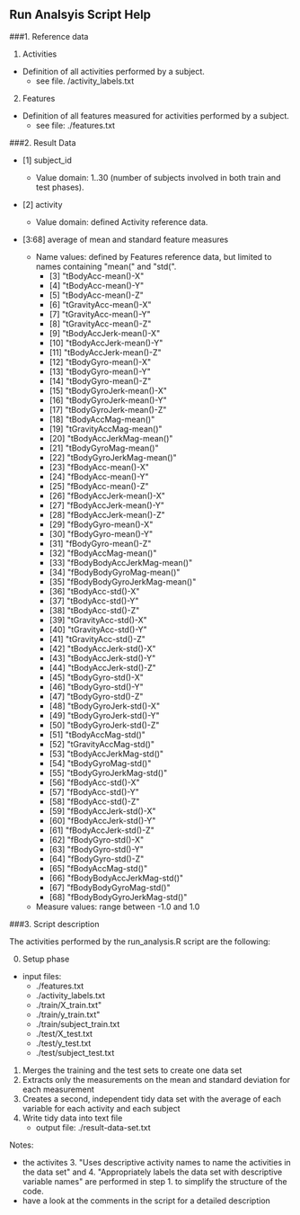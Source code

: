 ## Run Analsyis Script Help

###1. Reference data

1. Activities
  * Definition of all activities performed by a subject.
    * see file. /activity_labels.txt

2. Features
  * Definition of all features measured for activities performed by a subject.
    * see file: ./features.txt

###2. Result Data

* [1] subject_id
  *  Value domain: 1..30 (number of subjects involved in both train and test phases).

* [2] activity
  * Value domain: defined Activity reference data.
  
* [3:68] average of mean and standard feature measures
  * Name values: defined by Features reference data, but limited to names containing "mean(" and "std(".
    * [3] "tBodyAcc-mean()-X"          
    * [4] "tBodyAcc-mean()-Y"          
    * [5] "tBodyAcc-mean()-Z"          
    * [6] "tGravityAcc-mean()-X"       
    * [7] "tGravityAcc-mean()-Y"       
    * [8] "tGravityAcc-mean()-Z"       
    * [9] "tBodyAccJerk-mean()-X"      
    * [10] "tBodyAccJerk-mean()-Y"      
    * [11] "tBodyAccJerk-mean()-Z"      
    * [12] "tBodyGyro-mean()-X"         
    * [13] "tBodyGyro-mean()-Y"         
    * [14] "tBodyGyro-mean()-Z"         
    * [15] "tBodyGyroJerk-mean()-X"     
    * [16] "tBodyGyroJerk-mean()-Y"     
    * [17] "tBodyGyroJerk-mean()-Z"     
    * [18] "tBodyAccMag-mean()"         
    * [19] "tGravityAccMag-mean()"      
    * [20] "tBodyAccJerkMag-mean()"     
    * [21] "tBodyGyroMag-mean()"        
    * [22] "tBodyGyroJerkMag-mean()"    
    * [23] "fBodyAcc-mean()-X"          
    * [24] "fBodyAcc-mean()-Y"          
    * [25] "fBodyAcc-mean()-Z"          
    * [26] "fBodyAccJerk-mean()-X"      
    * [27] "fBodyAccJerk-mean()-Y"      
    * [28] "fBodyAccJerk-mean()-Z"      
    * [29] "fBodyGyro-mean()-X"         
    * [30] "fBodyGyro-mean()-Y"         
    * [31] "fBodyGyro-mean()-Z"         
    * [32] "fBodyAccMag-mean()"         
    * [33] "fBodyBodyAccJerkMag-mean()" 
    * [34] "fBodyBodyGyroMag-mean()"    
    * [35] "fBodyBodyGyroJerkMag-mean()"
    * [36] "tBodyAcc-std()-X"           
    * [37] "tBodyAcc-std()-Y"           
    * [38] "tBodyAcc-std()-Z"           
    * [39] "tGravityAcc-std()-X"        
    * [40] "tGravityAcc-std()-Y"        
    * [41] "tGravityAcc-std()-Z"        
    * [42] "tBodyAccJerk-std()-X"       
    * [43] "tBodyAccJerk-std()-Y"       
    * [44] "tBodyAccJerk-std()-Z"       
    * [45] "tBodyGyro-std()-X"          
    * [46] "tBodyGyro-std()-Y"          
    * [47] "tBodyGyro-std()-Z"          
    * [48] "tBodyGyroJerk-std()-X"      
    * [49] "tBodyGyroJerk-std()-Y"      
    * [50] "tBodyGyroJerk-std()-Z"      
    * [51] "tBodyAccMag-std()"          
    * [52] "tGravityAccMag-std()"       
    * [53] "tBodyAccJerkMag-std()"      
    * [54] "tBodyGyroMag-std()"         
    * [55] "tBodyGyroJerkMag-std()"     
    * [56] "fBodyAcc-std()-X"           
    * [57] "fBodyAcc-std()-Y"           
    * [58] "fBodyAcc-std()-Z"           
    * [59] "fBodyAccJerk-std()-X"       
    * [60] "fBodyAccJerk-std()-Y"       
    * [61] "fBodyAccJerk-std()-Z"       
    * [62] "fBodyGyro-std()-X"            
    * [63] "fBodyGyro-std()-Y"          
    * [64] "fBodyGyro-std()-Z"          
    * [65] "fBodyAccMag-std()"          
    * [66] "fBodyBodyAccJerkMag-std()"  
    * [67] "fBodyBodyGyroMag-std()"     
    * [68] "fBodyBodyGyroJerkMag-std()" 
  * Measure values: range between -1.0 and 1.0

###3. Script description

The activities performed by the run_analysis.R script are the following:

0. Setup phase
  * input files:
    * ./features.txt
    * ./activity_labels.txt
    * ./train/X_train.txt"
    * ./train/y_train.txt"
    * ./train/subject_train.txt
    * ./test/X_test.txt
    * ./test/y_test.txt
    * ./test/subject_test.txt

1. Merges the training and the test sets to create one data set
2. Extracts only the measurements on the mean and standard deviation for each measurement
3. Creates a second, independent tidy data set with the average of each variable for each activity and each subject
4. Write tidy data into text file 
     * output file:  ./result-data-set.txt

Notes: 
* the activites 3. "Uses descriptive activity names to name the activities in the data set" 
   and 4. "Appropriately labels the data set with descriptive variable names" are performed
   in step 1. to simplify the structure of the code.
* have a look at the comments in the script for a detailed description

